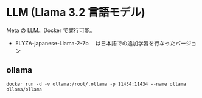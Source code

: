 # LLM (Llama 3.2 言語モデル)

Meta の LLM。Docker で実行可能。

- ELYZA-japanese-Llama-2-7b 　は日本語での追加学習を行なったバージョン

## ollama

```
docker run -d -v ollama:/root/.ollama -p 11434:11434 --name ollama ollama/ollama
```
